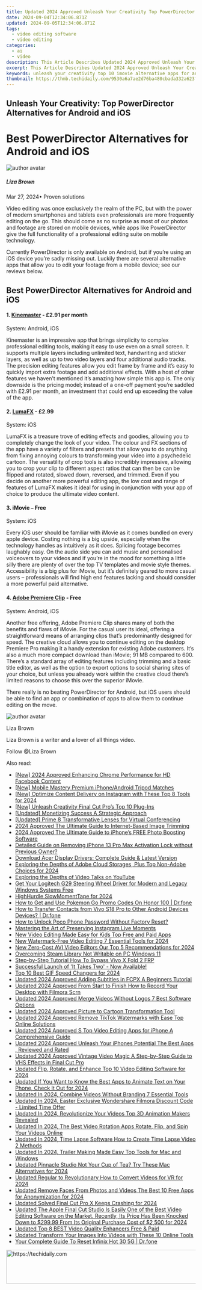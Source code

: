 ```yaml
---
title: Updated 2024 Approved Unleash Your Creativity Top PowerDirector Alternatives for Android and iOS
date: 2024-09-04T12:34:06.871Z
updated: 2024-09-05T12:34:06.871Z
tags: 
  - video editing software
  - video editing
categories: 
  - ai
  - video
description: This Article Describes Updated 2024 Approved Unleash Your Creativity Top PowerDirector Alternatives for Android and iOS
excerpt: This Article Describes Updated 2024 Approved Unleash Your Creativity Top PowerDirector Alternatives for Android and iOS
keywords: unleash your creativity top 10 imovie alternative apps for android,unleash your creativity top powerdirector alternatives for android and ios,unleash your creativity top stop motion apps for ios and android devices,best powerdirector alternatives for android and ios,video editing on the go top powerdirector alternatives for android and ios,unleash your creativity 10 top notch imovie alternatives for android,powerdirector not your cup of tea try these alternatives for android ios
thumbnail: https://thmb.techidaily.com/9530a6a7ae2d76ba480cbada332a623fd47509bd2903fa4cfebcaa0c3ca3de95.jpg
---
```


## Unleash Your Creativity: Top PowerDirector Alternatives for Android and iOS

# Best PowerDirector Alternatives for Android and iOS

![author avatar](https://lh5.googleusercontent.com/-AIMmjowaFs4/AAAAAAAAAAI/AAAAAAAAABc/Y5UmwDaI7HU/s250-c-k/photo.jpg)

##### Liza Brown

 Mar 27, 2024• Proven solutions

Video editing was once exclusively the realm of the PC, but with the power of modern smartphones and tablets even professionals are more frequently editing on the go. This should come as no surprise as most of our photos and footage are stored on mobile devices, while apps like PowerDirector give the full functionality of a professional editing suite on mobile technology.

Currently PowerDirector is only available on Android, but if you’re using an iOS device you’re sadly missing out. Luckily there are several alternative apps that allow you to edit your footage from a mobile device; see our reviews below.

## Best PowerDirector Alternatives for Android and iOS

#### 1\. [Kinemaster](https://www.kinemaster.com/index.php?lang=en) \- £2.91 per month

System: Android, iOS

Kinemaster is an impressive app that brings simplicity to complex professional editing tools, making it easy to use even on a small screen. It supports multiple layers including unlimited text, handwriting and sticker layers, as well as up to two video layers and four additional audio tracks. The precision editing features allow you edit frame by frame and it’s easy to quickly import extra footage and add additional effects. With a host of other features we haven’t mentioned it’s amazing how simple this app is. The only downside is the pricing model; instead of a one-off payment you’re saddled with £2.91 per month, an investment that could end up exceeding the value of the app.

#### 2\. [LumaFX](https://luma-touch.com/lumafx/) \- £2.99

System: iOS

LumaFX is a treasure trove of editing effects and goodies, allowing you to completely change the look of your video. The colour and FX sections of the app have a variety of filters and presets that allow you to do anything from fixing annoying colours to transforming your video into a psychedelic cartoon. The versatility of crop tools is also incredibly impressive, allowing you to crop your clip to different aspect ratios that can then be can be flipped and rotated, slowed down, reversed, and trimmed. Even if you decide on another more powerful editing app, the low cost and range of features of LumaFX makes it ideal for using in conjunction with your app of choice to produce the ultimate video content.

#### 3\. iMovie – Free

System: iOS

Every iOS user should be familiar with iMovie as it comes bundled on every apple device. Costing nothing is a big upside, especially when the technology handles as intuitively as it does. Splicing footage becomes laughably easy. On the audio side you can add music and personalised voiceovers to your videos and if you’re in the mood for something a little silly there are plenty of over the top TV templates and movie style themes. Accessibility is a big plus for iMovie, but it’s definitely geared to more casual users – professionals will find high end features lacking and should consider a more powerful paid alternative.

#### 4\. [Adobe Premiere Clip](https://www.adobe.com/products/premiere-clip.html) \- Free

System: Android, iOS

Another free offering, Adobe Premiere Clip shares many of both the benefits and flaws of iMovie. For the casual user its ideal, offering a straightforward means of arranging clips that’s predominantly designed for speed. The creative cloud allows you to continue editing on the desktop Premiere Pro making it a handy extension for existing Adobe customers. It’s also a much more compact download than iMovie; 91 MB compared to 600\. There’s a standard array of editing features including trimming and a basic title editor, as well as the option to export options to social sharing sites of your choice, but unless you already work within the creative cloud there’s limited reasons to choose this over the superior iMovie.

There really is no beating PowerDirector for Android, but iOS users should be able to find an app or combination of apps to allow them to continue editing on the move.

![author avatar](https://lh5.googleusercontent.com/-AIMmjowaFs4/AAAAAAAAAAI/AAAAAAAAABc/Y5UmwDaI7HU/s250-c-k/photo.jpg)

Liza Brown

Liza Brown is a writer and a lover of all things video.

Follow @Liza Brown

<span class="atpl-alsoreadstyle">Also read:</span>
<div><ul>
<li><a href="https://facebook-video-recording.techidaily.com/new-2024-approved-enhancing-chrome-performance-for-hd-facebook-content/"><u>[New] 2024 Approved  Enhancing Chrome Performance for HD Facebook Content</u></a></li>
<li><a href="https://extra-skills.techidaily.com/new-mobile-mastery-premium-iphoneandroid-tripod-matches/"><u>[New] Mobile Mastery  Premium iPhone/Android Tripod Matches</u></a></li>
<li><a href="https://instagram-video-files.techidaily.com/new-optimize-content-delivery-on-instagram-with-these-top-8-tools-for-2024/"><u>[New] Optimize Content Delivery on Instagram with These Top 8 Tools for 2024</u></a></li>
<li><a href="https://some-skills.techidaily.com/new-unleash-creativity-final-cut-pros-top-10-plug-ins/"><u>[New] Unleash Creativity  Final Cut Pro’s Top 10 Plug-Ins</u></a></li>
<li><a href="https://facebook-video-share.techidaily.com/updated-monetizing-success-a-strategic-approach/"><u>[Updated] Monetizing Success  A Strategic Approach</u></a></li>
<li><a href="https://extra-skills.techidaily.com/updated-prime-8-transformative-lenses-for-virtual-conferencing/"><u>[Updated] Prime 8 Transformative Lenses for Virtual Conferencing</u></a></li>
<li><a href="https://fox-friendly.techidaily.com/2024-approved-the-ultimate-guide-to-internet-based-image-trimming/"><u>2024 Approved  The Ultimate Guide to Internet-Based Image Trimming</u></a></li>
<li><a href="https://fox-helps.techidaily.com/2024-approved-the-ultimate-guide-to-iphones-free-photo-boosting-software/"><u>2024 Approved  The Ultimate Guide to iPhone’s FREE Photo Boosting Software</u></a></li>
<li><a href="https://apple-account.techidaily.com/detailed-guide-on-removing-iphone-13-pro-max-activation-lock-without-previous-owner-by-drfone-ios/"><u>Detailed Guide on Removing iPhone 13 Pro Max Activation Lock without Previous Owner?</u></a></li>
<li><a href="https://hardware-updates.techidaily.com/download-acer-display-drivers-complete-guide-and-latest-version/"><u>Download Acer Display Drivers: Complete Guide & Latest Version</u></a></li>
<li><a href="https://some-knowledge.techidaily.com/exploring-the-depths-of-adobe-cloud-storages-plus-top-non-adobe-choices-for-2024/"><u>Exploring the Depths of Adobe Cloud Storages, Plus Top Non-Adobe Choices for 2024</u></a></li>
<li><a href="https://youtube-zero.techidaily.com/ring-the-depths-of-video-talks-on-youtube/"><u>Exploring the Depths of Video Talks on YouTube</u></a></li>
<li><a href="https://hardware-updates.techidaily.com/get-your-logitech-g29-steering-wheel-driver-for-modern-and-legacy-windows-systems-free/"><u>Get Your Logitech G29 Steering Wheel Driver for Modern and Legacy Windows Systems Free</u></a></li>
<li><a href="https://visual-screen-recording.techidaily.com/highhurdle-slowmomenttape-for-2024/"><u>HighHurdle SlowMomentTape for 2024</u></a></li>
<li><a href="https://pokemon-go-android.techidaily.com/how-to-get-and-use-pokemon-go-promo-codes-on-honor-100-drfone-by-drfone-virtual-android/"><u>How to Get and Use Pokemon Go Promo Codes On Honor 100 | Dr.fone</u></a></li>
<li><a href="https://blog-min.techidaily.com/how-to-transfer-contacts-from-vivo-s18-pro-to-other-android-devices-devices-drfone-by-drfone-transfer-from-android-transfer-from-android/"><u>How to Transfer Contacts from Vivo S18 Pro to Other Android Devices Devices? | Dr.fone</u></a></li>
<li><a href="https://easy-unlock-android.techidaily.com/how-to-unlock-poco-phone-password-without-factory-reset-by-drfone-android/"><u>How to Unlock Poco Phone Password Without Factory Reset?</u></a></li>
<li><a href="https://instagram-video-recordings.techidaily.com/mastering-the-art-of-preserving-instagram-live-moments/"><u>Mastering the Art of Preserving Instagram Live Moments</u></a></li>
<li><a href="https://ai-video-apps.techidaily.com/new-video-editing-made-easy-for-kids-top-free-and-paid-apps/"><u>New Video Editing Made Easy for Kids Top Free and Paid Apps</u></a></li>
<li><a href="https://ai-video-apps.techidaily.com/new-watermark-free-video-editing-7-essential-tools-for-2024/"><u>New Watermark-Free Video Editing 7 Essential Tools for 2024</u></a></li>
<li><a href="https://ai-video-apps.techidaily.com/new-zero-cost-avi-video-editors-our-top-5-recommendations-for-2024/"><u>New Zero-Cost AVI Video Editors Our Top 5 Recommendations for 2024</u></a></li>
<li><a href="https://games-able.techidaily.com/overcoming-steam-library-not-writable-on-pc-windows-11/"><u>Overcoming Steam Library Not Writable on PC Windows 11</u></a></li>
<li><a href="https://bypass-frp.techidaily.com/step-by-step-tutorial-how-to-bypass-vivo-x-fold-2-frp-by-drfone-android/"><u>Step-by-Step Tutorial How To Bypass Vivo X Fold 2 FRP</u></a></li>
<li><a href="https://win-able.techidaily.com/1722994557089-successful-launch-of-it-takes-two-now-available/"><u>Successful Launch of 'It Takes Two' - Now Available!</u></a></li>
<li><a href="https://ai-video-apps.techidaily.com/top-10-best-gif-speed-changers-for-2024/"><u>Top 10 Best GIF Speed Changers for 2024</u></a></li>
<li><a href="https://ai-video-apps.techidaily.com/updated-2024-approved-adding-subtitles-in-fcpx-a-beginners-tutorial/"><u>Updated 2024 Approved Adding Subtitles in FCPX A Beginners Tutorial</u></a></li>
<li><a href="https://ai-video-apps.techidaily.com/updated-2024-approved-from-start-to-finish-how-to-record-your-desktop-with-filmora-scrn/"><u>Updated 2024 Approved From Start to Finish How to Record Your Desktop with Filmora Scrn</u></a></li>
<li><a href="https://ai-video-apps.techidaily.com/updated-2024-approved-merge-videos-without-logos-7-best-software-options/"><u>Updated 2024 Approved Merge Videos Without Logos 7 Best Software Options</u></a></li>
<li><a href="https://ai-video-apps.techidaily.com/updated-2024-approved-picture-to-cartoon-transformation-tool/"><u>Updated 2024 Approved Picture to Cartoon Transformation Tool</u></a></li>
<li><a href="https://ai-video-apps.techidaily.com/updated-2024-approved-remove-tiktok-watermarks-with-ease-top-online-solutions/"><u>Updated 2024 Approved Remove TikTok Watermarks with Ease Top Online Solutions</u></a></li>
<li><a href="https://ai-video-apps.techidaily.com/updated-2024-approved-s-top-video-editing-apps-for-iphone-a-comprehensive-guide/"><u>Updated 2024 Approved S Top Video Editing Apps for iPhone A Comprehensive Guide</u></a></li>
<li><a href="https://ai-video-apps.techidaily.com/updated-2024-approved-unleash-your-iphones-potential-the-best-apps-reviewed-and-rated/"><u>Updated 2024 Approved Unleash Your iPhones Potential The Best Apps , Reviewed and Rated</u></a></li>
<li><a href="https://ai-video-apps.techidaily.com/updated-2024-approved-vintage-video-magic-a-step-by-step-guide-to-vhs-effects-in-final-cut-pro/"><u>Updated 2024 Approved Vintage Video Magic A Step-by-Step Guide to VHS Effects in Final Cut Pro</u></a></li>
<li><a href="https://ai-video-apps.techidaily.com/updated-flip-rotate-and-enhance-top-10-video-editing-software-for-2024/"><u>Updated Flip, Rotate, and Enhance Top 10 Video Editing Software for 2024</u></a></li>
<li><a href="https://ai-video-apps.techidaily.com/updated-if-you-want-to-know-the-best-apps-to-animate-text-on-your-phone-check-it-out-for-2024/"><u>Updated If You Want to Know the Best Apps to Animate Text on Your Phone, Check It Out for 2024</u></a></li>
<li><a href="https://ai-video-apps.techidaily.com/updated-in-2024-combine-videos-without-branding-7-essential-tools/"><u>Updated In 2024, Combine Videos Without Branding 7 Essential Tools</u></a></li>
<li><a href="https://ai-video-apps.techidaily.com/updated-in-2024-easter-exclusive-wondershare-filmora-discount-code-limited-time-offer/"><u>Updated In 2024, Easter Exclusive Wondershare Filmora Discount Code - Limited Time Offer</u></a></li>
<li><a href="https://ai-video-apps.techidaily.com/updated-in-2024-revolutionize-your-videos-top-3d-animation-makers-revealed/"><u>Updated In 2024, Revolutionize Your Videos Top 3D Animation Makers Revealed</u></a></li>
<li><a href="https://ai-video-apps.techidaily.com/updated-in-2024-the-best-video-rotation-apps-rotate-flip-and-spin-your-videos-online/"><u>Updated In 2024, The Best Video Rotation Apps Rotate, Flip, and Spin Your Videos Online</u></a></li>
<li><a href="https://ai-video-apps.techidaily.com/updated-in-2024-time-lapse-software-how-to-create-time-lapse-video-2-methods/"><u>Updated In 2024, Time Lapse Software How to Create Time Lapse Video 2 Methods</u></a></li>
<li><a href="https://ai-video-apps.techidaily.com/updated-in-2024-trailer-making-made-easy-top-tools-for-mac-and-windows/"><u>Updated In 2024, Trailer Making Made Easy Top Tools for Mac and Windows</u></a></li>
<li><a href="https://ai-video-apps.techidaily.com/updated-pinnacle-studio-not-your-cup-of-tea-try-these-mac-alternatives-for-2024/"><u>Updated Pinnacle Studio Not Your Cup of Tea? Try These Mac Alternatives for 2024</u></a></li>
<li><a href="https://ai-video-apps.techidaily.com/updated-regular-to-revolutionary-how-to-convert-videos-for-vr-for-2024/"><u>Updated Regular to Revolutionary How to Convert Videos for VR for 2024</u></a></li>
<li><a href="https://ai-video-apps.techidaily.com/updated-remove-faces-from-photos-and-videos-the-best-10-free-apps-for-anonymization-for-2024/"><u>Updated Remove Faces From Photos and Videos The Best 10 Free Apps for Anonymization for 2024</u></a></li>
<li><a href="https://ai-video-apps.techidaily.com/updated-solved-final-cut-pro-x-keeps-crashing-for-2024/"><u>Updated Solved Final Cut Pro X Keeps Crashing for 2024</u></a></li>
<li><a href="https://ai-video-apps.techidaily.com/updated-the-apple-final-cut-studio-is-easily-one-of-the-best-video-editing-software-on-the-market-recently-its-price-has-been-knocked-down-to-29999-from-its/"><u>Updated The Apple Final Cut Studio Is Easily One of the Best Video Editing Software on the Market. Recently, Its Price Has Been Knocked Down to $299.99 From Its Original Purchase Cost of $2,500 for 2024</u></a></li>
<li><a href="https://ai-video-apps.techidaily.com/updated-top-8-best-video-quality-enhancers-free-and-paid/"><u>Updated Top 8 BEST Video Quality Enhancers Free & Paid</u></a></li>
<li><a href="https://ai-video-apps.techidaily.com/updated-transform-your-images-into-videos-with-these-10-online-tools/"><u>Updated Transform Your Images Into Videos with These 10 Online Tools</u></a></li>
<li><a href="https://techidaily.com/your-complete-guide-to-reset-infinix-hot-30-5g-drfone-by-drfone-reset-android-reset-android/"><u>Your Complete Guide To Reset Infinix Hot 30 5G | Dr.fone</u></a></li>
</ul></div>

<ins class="adsbygoogle"
      style="display:block"
      data-ad-client="ca-pub-7571918770474297"
      data-ad-slot="8358498916"
      data-ad-format="auto"
      data-full-width-responsive="true"></ins>
<!-- affiliate ads begin -->
<a href="https://imp.i357552.net/c/5597632/977686/11832" target="_top" id="977686">
  <img src="//a.impactradius-go.com/display-ad/11832-977686" border="0" alt="https://techidaily.com" width="728" height="90"/>
</a>
<img height="0" width="0" src="https://imp.i357552.net/i/5597632/977686/11832" style="position:absolute;visibility:hidden;" border="0" />
<!-- affiliate ads end -->